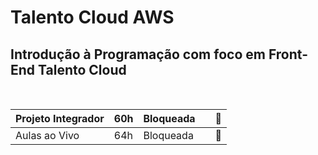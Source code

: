 # Talento Cloud AWS

## Introdução à Programação com foco em Front-End   Talento Cloud     
<BR>

| Projeto Integrador | 60h | Bloqueada |  | 📁 |
| --- | --- | --- | --- | --- |
| Aulas ao Vivo | 64h | Bloqueada |  | 📁 |
